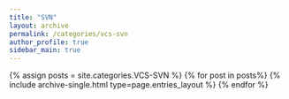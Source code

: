 ```yaml
---
title: "SVN"  
layout: archive   
permalink: /categories/vcs-svn   
author_profile: true   
sidebar_main: true  
---
```


{% assign posts = site.categories.VCS-SVN %}
{% for post in posts%} {% include archive-single.html type=page.entries_layout %} {% endfor %}